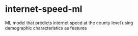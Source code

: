 # internet-speed-ml
ML model that predicts internet speed at the county level using demographic characteristics as features
